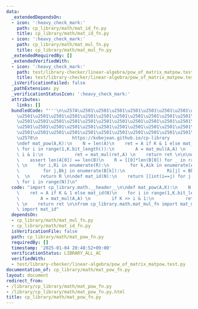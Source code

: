 ```yaml
---
data:
  _extendedDependsOn:
  - icon: ':heavy_check_mark:'
    path: cp_library/math/mat_id_fn.py
    title: cp_library/math/mat_id_fn.py
  - icon: ':heavy_check_mark:'
    path: cp_library/math/mat_mul_fn.py
    title: cp_library/math/mat_mul_fn.py
  _extendedRequiredBy: []
  _extendedVerifiedWith:
  - icon: ':heavy_check_mark:'
    path: test/library-checker/linear-algebra/pow_of_matrix_matpow.test.py
    title: test/library-checker/linear-algebra/pow_of_matrix_matpow.test.py
  _isVerificationFailed: false
  _pathExtension: py
  _verificationStatusIcon: ':heavy_check_mark:'
  attributes:
    links: []
  bundledCode: "'''\n\u257A\u2501\u2501\u2501\u2501\u2501\u2501\u2501\u2501\u2501\u2501\
    \u2501\u2501\u2501\u2501\u2501\u2501\u2501\u2501\u2501\u2501\u2501\u2501\u2501\
    \u2501\u2501\u2501\u2501\u2501\u2501\u2501\u2501\u2501\u2501\u2501\u2501\u2501\
    \u2501\u2501\u2501\u2501\u2501\u2501\u2501\u2501\u2501\u2501\u2501\u2501\u2501\
    \u2501\u2501\u2501\u2501\u2501\u2501\u2501\u2501\u2501\u2501\u2501\u2501\u2501\
    \u2578\n             https://kobejean.github.io/cp-library               \n'''\n\
    \ndef mat_pow(A,K):\n    N = len(A)\n    ret = A if K & 1 else mat_id(N)\n   \
    \ for i in range(1,K.bit_length()):\n        A = mat_mul(A,A) \n        if K >>\
    \ i & 1:\n            ret = mat_mul(ret,A) \n    return ret \n\n\ndef mat_mul(A,B):\n\
    \    assert len(A[0]) == len(B)\n    R = [[0]*len(B[0]) for _ in range(len(A))]\
    \ \n    for i,Ri in enumerate(R):\n        for k,Aik in enumerate(A[i]):\n   \
    \         for j,Bkj in enumerate(B[k]):\n                Ri[j] = Bkj*Aik + Ri[j]\
    \  \n    return R \n\ndef mat_id(N):\n    return [[int(i==j) for j in range(N)]\
    \ for i in range(N)]\n"
  code: "import cp_library.math.__header__\n\ndef mat_pow(A,K):\n    N = len(A)\n\
    \    ret = A if K & 1 else mat_id(N)\n    for i in range(1,K.bit_length()):\n\
    \        A = mat_mul(A,A) \n        if K >> i & 1:\n            ret = mat_mul(ret,A)\
    \ \n    return ret \n\nfrom cp_library.math.mat_mul_fn import mat_mul\nfrom cp_library.math.mat_id_fn\
    \ import mat_id"
  dependsOn:
  - cp_library/math/mat_mul_fn.py
  - cp_library/math/mat_id_fn.py
  isVerificationFile: false
  path: cp_library/math/mat_pow_fn.py
  requiredBy: []
  timestamp: '2025-01-04 20:48:52+09:00'
  verificationStatus: LIBRARY_ALL_AC
  verifiedWith:
  - test/library-checker/linear-algebra/pow_of_matrix_matpow.test.py
documentation_of: cp_library/math/mat_pow_fn.py
layout: document
redirect_from:
- /library/cp_library/math/mat_pow_fn.py
- /library/cp_library/math/mat_pow_fn.py.html
title: cp_library/math/mat_pow_fn.py
---
```

